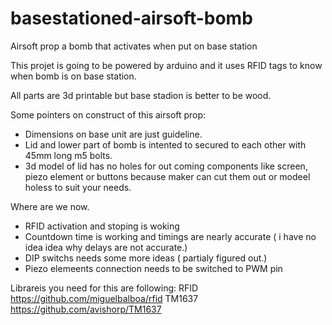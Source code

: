 # basestationed-airsoft-bomb
Airsoft prop a bomb that activates when put on base station

This projet is going to be powered by arduino and it uses RFID tags to know when bomb is on base station.

All parts are 3d printable but base stadion is better to be wood.

Some pointers on construct of this airsoft prop:

* Dimensions on base unit are just guideline.
* Lid and lower part of bomb is intented to secured to each other with 45mm long m5 bolts.
* 3d model of lid has no holes for out coming components like screen, piezo element or buttons because maker can cut them out or modeel holess to suit your needs.


Where are we now.
* RFID activation and stoping is woking
* Countdown time is working and timings are nearly accurate ( i have no idea idea why delays are not accurate.)
* DIP switchs needs some more ideas ( partialy figured out.) 
* Piezo elemeents connection needs to be switched to PWM pin


Librareis you need for this are following:
RFID     https://github.com/miguelbalboa/rfid
TM1637   https://github.com/avishorp/TM1637
